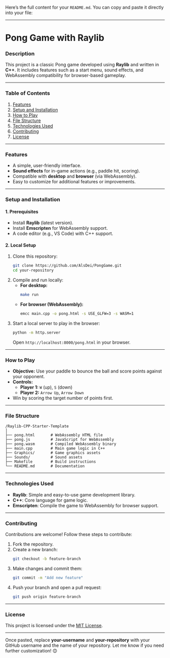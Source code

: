 Here’s the full content for your `README.md`. You can copy and paste it directly into your file:

---

# **Pong Game with Raylib**

### **Description**
This project is a classic Pong game developed using **Raylib** and written in **C++**. It includes features such as a start menu, sound effects, and WebAssembly compatibility for browser-based gameplay.

---

### **Table of Contents**
1. [Features](#features)  
2. [Setup and Installation](#setup-and-installation)  
3. [How to Play](#how-to-play)  
4. [File Structure](#file-structure)  
5. [Technologies Used](#technologies-used)  
6. [Contributing](#contributing)  
7. [License](#license)  

---

### **Features**
- A simple, user-friendly interface.  
- **Sound effects** for in-game actions (e.g., paddle hit, scoring).  
- Compatible with **desktop** and **browser** (via WebAssembly).  
- Easy to customize for additional features or improvements.  

---

### **Setup and Installation**

#### **1. Prerequisites**
- Install **Raylib** (latest version).  
- Install **Emscripten** for WebAssembly support.  
- A code editor (e.g., VS Code) with C++ support.  

#### **2. Local Setup**
1. Clone this repository:
   ```bash
   git clone https://github.com/AlsDei/PongGame.git
   cd your-repository
   ```
2. Compile and run locally:  
   - **For desktop:**
     ```bash
     make run
     ```
   - **For browser (WebAssembly):**
     ```bash
     emcc main.cpp -o pong.html -s USE_GLFW=3 -s WASM=1
     ```
3. Start a local server to play in the browser:
   ```bash
   python -m http.server
   ```
   Open `http://localhost:8000/pong.html` in your browser.

---

### **How to Play**
- **Objective:** Use your paddle to bounce the ball and score points against your opponent.  
- **Controls:**  
  - **Player 1:** `W` (up), `S` (down)  
  - **Player 2:** `Arrow Up`, `Arrow Down`  
- Win by scoring the target number of points first.  

---

### **File Structure**
```
/Raylib-CPP-Starter-Template
│
├── pong.html       # WebAssembly HTML file
├── pong.js         # JavaScript for WebAssembly
├── pong.wasm       # Compiled WebAssembly binary
├── main.cpp        # Main game logic in C++
├── Graphics/       # Game graphics assets
├── Sounds/         # Sound assets
├── Makefile        # Build instructions
└── README.md       # Documentation
```

---

### **Technologies Used**
- **Raylib**: Simple and easy-to-use game development library.  
- **C++**: Core language for game logic.  
- **Emscripten**: Compile the game to WebAssembly for browser support.  

---

### **Contributing**
Contributions are welcome! Follow these steps to contribute:
1. Fork the repository.
2. Create a new branch:
   ```bash
   git checkout -b feature-branch
   ```
3. Make changes and commit them:
   ```bash
   git commit -m "Add new feature"
   ```
4. Push your branch and open a pull request:
   ```bash
   git push origin feature-branch
   ```

---

### **License**
This project is licensed under the [MIT License](LICENSE).

---

Once pasted, replace **your-username** and **your-repository** with your GitHub username and the name of your repository. Let me know if you need further customization! 😊
